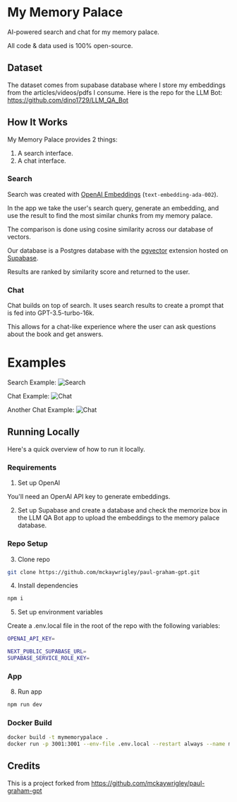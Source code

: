 # My Memory Palace

AI-powered search and chat for my memory palace.

All code & data used is 100% open-source.

## Dataset

The dataset comes from supabase database where I store my embeddings from the articles/videos/pdfs I consume.
Here is the repo for the LLM Bot: https://github.com/dino1729/LLM_QA_Bot
## How It Works

My Memory Palace provides 2 things:

1. A search interface.
2. A chat interface.

### Search

Search was created with [OpenAI Embeddings](https://platform.openai.com/docs/guides/embeddings) (`text-embedding-ada-002`).

In the app we take the user's search query, generate an embedding, and use the result to find the most similar chunks from my memory palace.

The comparison is done using cosine similarity across our database of vectors.

Our database is a Postgres database with the [pgvector](https://github.com/pgvector/pgvector) extension hosted on [Supabase](https://supabase.com/).

Results are ranked by similarity score and returned to the user.

### Chat

Chat builds on top of search. It uses search results to create a prompt that is fed into GPT-3.5-turbo-16k.

This allows for a chat-like experience where the user can ask questions about the book and get answers.

# Examples

Search Example:
![Search](./public/search.png)

Chat Example:
![Chat](./public/chat.png)

Another Chat Example:
![Chat](./public/stevejobsanalogy.png)

## Running Locally

Here's a quick overview of how to run it locally.

### Requirements

1. Set up OpenAI

You'll need an OpenAI API key to generate embeddings.

2. Set up Supabase and create a database and check the memorize box in the LLM QA Bot app to upload the embeddings to the memory palace database.

### Repo Setup

3. Clone repo

```bash
git clone https://github.com/mckaywrigley/paul-graham-gpt.git
```

4. Install dependencies

```bash
npm i
```

5. Set up environment variables

Create a .env.local file in the root of the repo with the following variables:

```bash
OPENAI_API_KEY=

NEXT_PUBLIC_SUPABASE_URL=
SUPABASE_SERVICE_ROLE_KEY=
```

### App

8. Run app

```bash
npm run dev
```

### Docker Build

```bash
docker build -t mymemorypalace .
docker run -p 3001:3001 --env-file .env.local --restart always --name mymemorypalace-container mymemorypalace
```

## Credits

This is a project forked from https://github.com/mckaywrigley/paul-graham-gpt

